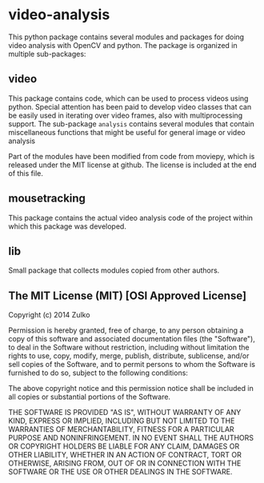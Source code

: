 video-analysis
==============
This python package contains several modules and packages for doing video analysis with OpenCV and python.
The package is organized in multiple sub-packages:

video
-----
This package contains code, which can be used to process videos using python.
Special attention has been paid to develop video classes that can be easily
used in iterating over video frames, also with multiprocessing support.
The sub-package `analysis` contains several modules that contain miscellaneous
functions that might be useful for general image or video analysis

Part of the modules have been modified from code from moviepy, which
is released under the MIT license at github. The license is included
at the end of this file.

mousetracking
-------------
This package contains the actual video analysis code of the project within
which this package was developed.

lib
---
Small package that collects modules copied from other authors.



The MIT License (MIT) [OSI Approved License]
--------------------------------------------

Copyright (c) 2014 Zulko

Permission is hereby granted, free of charge, to any person obtaining a copy
of this software and associated documentation files (the "Software"), to deal
in the Software without restriction, including without limitation the rights
to use, copy, modify, merge, publish, distribute, sublicense, and/or sell
copies of the Software, and to permit persons to whom the Software is
furnished to do so, subject to the following conditions:

The above copyright notice and this permission notice shall be included in
all copies or substantial portions of the Software.

THE SOFTWARE IS PROVIDED "AS IS", WITHOUT WARRANTY OF ANY KIND, EXPRESS OR
IMPLIED, INCLUDING BUT NOT LIMITED TO THE WARRANTIES OF MERCHANTABILITY,
FITNESS FOR A PARTICULAR PURPOSE AND NONINFRINGEMENT. IN NO EVENT SHALL THE
AUTHORS OR COPYRIGHT HOLDERS BE LIABLE FOR ANY CLAIM, DAMAGES OR OTHER
LIABILITY, WHETHER IN AN ACTION OF CONTRACT, TORT OR OTHERWISE, ARISING FROM,
OUT OF OR IN CONNECTION WITH THE SOFTWARE OR THE USE OR OTHER DEALINGS IN
THE SOFTWARE.
